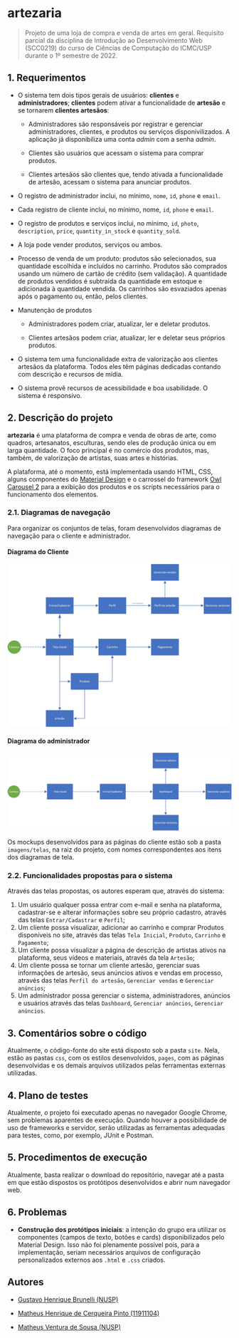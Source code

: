 # artezaria
> Projeto de uma loja de compra e venda de artes em geral. Requisito parcial da disciplina de Introdução ao Desenvolvimento Web (SCC0219) do curso de Ciências de Computação do ICMC/USP durante o 1º semestre de 2022.

## 1. Requerimentos

* O sistema tem dois tipos gerais de usuários: **clientes** e **administradores**; **clientes** podem ativar a funcionalidade de **artesão** e se tornarem **clientes artesãos**:
  
  * Administradores são responsáveis por registrar e gerenciar administradores, clientes, e produtos ou serviços disponivilizados. A aplicação já disponibiliza uma conta *admin* com a senha *admin*.
  
  * Clientes são usuários que acessam o sistema para comprar produtos.

  * Clientes artesãos são clientes que, tendo ativada a funcionalidade de artesão, acessam o sistema para anunciar produtos.

* O registro de administrador inclui, no mínimo, `nome`, `id`, `phone` e `email`.

* Cada registro de cliente inclui, no mínimo, nome, `id`, `phone` e `email`.

* O registro de produtos e serviços inclui, no mínimo, `id`, `photo`, `description`, `price`, `quantity_in_stock` e `quantity_sold`.

* A loja pode vender produtos, serviços ou ambos.

* Processo de venda de um produto: produtos são selecionados, sua quantidade escolhida e incluídos no carrinho. Produtos são comprados usando um número de cartão de crédito (sem validação). A quantidade de produtos vendidos é subtraída da quantidade em estoque e adicionada à quantidade vendida. Os carrinhos são esvaziados apenas após o pagamento ou, então, pelos clientes.

* Manutenção de produtos
  
  * Administradores podem criar, atualizar, ler e deletar produtos.

  * Clientes artesãos podem criar, atualizar, ler e deletar seus próprios produtos.

* O sistema tem uma funcionalidade extra de valorização aos clientes artesãos da plataforma. Todos eles têm páginas dedicadas contando com descrição e recursos de mídia.

* O sistema provê recursos de acessibilidade e boa usabilidade. O sistema é responsivo.

## 2. Descrição do projeto

**artezaria** é uma plataforma de compra e venda de obras de arte, como quadros, artesanatos, esculturas, sendo eles de produção única ou em larga quantidade. O foco principal é no comércio dos produtos, mas, também, de valorização de artistas, suas artes e histórias. 

A plataforma, até o momento, está implementada usando HTML, CSS, alguns componentes do [Material Design](https://material.io/design) e o carrossel do framework [Owl Carousel 2](https://owlcarousel2.github.io/OwlCarousel2/) para a exibição dos produtos e os scripts necessários para o funcionamento dos elementos.

### 2.1. Diagramas de navegação
Para organizar os conjuntos de telas, foram desenvolvidos diagramas de navegação para o cliente e administrador.

#### Diagrama do Cliente
![diagrama_cliente.jpg](imagens/readme/diagrama_cliente.jpg)

#### Diagrama do administrador
![diagrama_admin.jpg](imagens/readme/diagrama_admin.jpg)

Os mockups desenvolvidos para as páginas do cliente estão sob a pasta `imagens/telas`, na raiz do projeto, com nomes correspondentes aos itens dos diagramas de tela.

### 2.2. Funcionalidades propostas para o sistema

Através das telas propostas, os autores esperam que, através do sistema:

1. Um usuário qualquer possa entrar com e-mail e senha na plataforma, cadastrar-se e alterar informações sobre seu próprio cadastro, através das telas `Entrar/Cadastrar` e `Perfil`;
2. Um cliente possa visualizar, adicionar ao carrinho e comprar Produtos disponíveis no site, através das telas `Tela Inicial`, `Produto`, `Carrinho` e `Pagamento`;
3. Um cliente possa visualizar a página de descrição de artistas ativos na plataforma, seus vídeos e materiais, através da tela `Artesão`;
4. Um cliente possa se tornar um cliente artesão, gerenciar suas informações de artesão, seus anúncios ativos e vendas em processo, através das telas `Perfil do artesão`, `Gerenciar vendas` e `Gerenciar anúncios`;
5. Um administrador possa gerenciar o sistema, administradores, anúncios e usuários através das telas `Dashboard`, `Gerenciar anúncios`, `Gerenciar anúncios`.

## 3. Comentários sobre o código
Atualmente, o código-fonte do site está disposto sob a pasta `site`. Nela, estão as pastas `css`, com os estilos desenvolvidos, `pages`, com as páginas desenvolvidas e os demais arquivos utilizados pelas ferramentas externas utilizadas.

## 4. Plano de testes
Atualmente, o projeto foi executado apenas no navegador Google Chrome, sem problemas aparentes de execução. Quando houver a possibilidade de uso de frameworks e servidor, serão utilizadas as ferramentas adequadas para testes, como, por exemplo, JUnit e Postman.

## 5. Procedimentos de execução
Atualmente, basta realizar o download do repositório, navegar até a pasta em que estão dispostos os protótipos desenvolvidos e abrir num navegador web.

## 6. Problemas

* **Construção dos protótipos iniciais**: a intenção do grupo era utilizar os componentes (campos de texto, botões e cards) disponibilizados pelo Material Design. Isso não foi plenamente possível pois, para a implementação, seriam necessários arquivos de configuração personalizados externos aos `.html` e `.css` criados.

## Autores

* [Gustavo Henrique Brunelli (NUSP)](https://github.com/gbrunelli)

* [Matheus Henrique de Cerqueira Pinto (11911104)](https://github.com/cerqueiramatheus)

* [Matheus Ventura de Sousa (NUSP)](https://github.com/matheus-sousa007)
